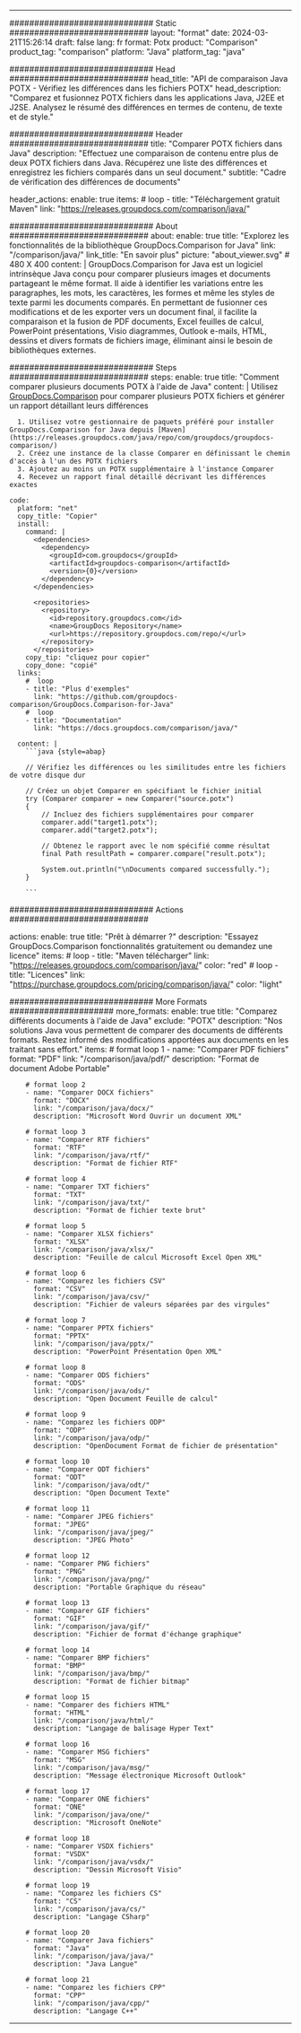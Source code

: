 
---
############################# Static ############################
layout: "format"
date:  2024-03-21T15:26:14
draft: false
lang: fr
format: Potx
product: "Comparison"
product_tag: "comparison"
platform: "Java"
platform_tag: "java"

############################# Head ############################
head_title: "API de comparaison Java POTX - Vérifiez les différences dans les fichiers POTX"
head_description: "Comparez et fusionnez POTX fichiers dans les applications Java, J2EE et J2SE. Analysez le résumé des différences en termes de contenu, de texte et de style."

############################# Header ############################
title: "Comparer POTX fichiers dans Java" 
description: "Effectuez une comparaison de contenu entre plus de deux POTX fichiers dans Java. Récupérez une liste des différences et enregistrez les fichiers comparés dans un seul document."
subtitle: "Cadre de vérification des différences de documents" 

header_actions:
  enable: true
  items:
    #  loop
    - title: "Téléchargement gratuit Maven"
      link: "https://releases.groupdocs.com/comparison/java/"
      
############################# About ############################
about:
    enable: true
    title: "Explorez les fonctionnalités de la bibliothèque GroupDocs.Comparison for Java"
    link: "/comparison/java/"
    link_title: "En savoir plus"
    picture: "about_viewer.svg" # 480 X 400
    content: |
       GroupDocs.Comparison for Java est un logiciel intrinsèque Java conçu pour comparer plusieurs images et documents partageant le même format. Il aide à identifier les variations entre les paragraphes, les mots, les caractères, les formes et même les styles de texte parmi les documents comparés. En permettant de fusionner ces modifications et de les exporter vers un document final, il facilite la comparaison et la fusion de PDF documents, Excel feuilles de calcul, PowerPoint présentations, Visio diagrammes, Outlook e-mails, HTML, dessins et divers formats de fichiers image, éliminant ainsi le besoin de bibliothèques externes.

############################# Steps ############################
steps:
    enable: true
    title: "Comment comparer plusieurs documents POTX à l'aide de Java"
    content: |
      Utilisez [GroupDocs.Comparison](https://products.groupdocs.com/comparison/java/) pour comparer plusieurs POTX fichiers et générer un rapport détaillant leurs différences
      
      1. Utilisez votre gestionnaire de paquets préféré pour installer GroupDocs.Comparison for Java depuis [Maven](https://releases.groupdocs.com/java/repo/com/groupdocs/groupdocs-comparison/)
      2. Créez une instance de la classe Comparer en définissant le chemin d'accès à l'un des POTX fichiers
      3. Ajoutez au moins un POTX supplémentaire à l'instance Comparer
      4. Recevez un rapport final détaillé décrivant les différences exactes
   
    code:
      platform: "net"
      copy_title: "Copier"
      install:
        command: |
          <dependencies>
            <dependency>
              <groupId>com.groupdocs</groupId>
              <artifactId>groupdocs-comparison</artifactId>
              <version>{0}</version>
            </dependency>
          </dependencies>

          <repositories>
            <repository>
              <id>repository.groupdocs.com</id>
              <name>GroupDocs Repository</name>
              <url>https://repository.groupdocs.com/repo/</url>
            </repository>
          </repositories>
        copy_tip: "cliquez pour copier"
        copy_done: "copié"
      links:
        #  loop
        - title: "Plus d'exemples"
          link: "https://github.com/groupdocs-comparison/GroupDocs.Comparison-for-Java"
        #  loop
        - title: "Documentation"
          link: "https://docs.groupdocs.com/comparison/java/"
          
      content: |
        ```java {style=abap}

        // Vérifiez les différences ou les similitudes entre les fichiers de votre disque dur

        // Créez un objet Comparer en spécifiant le fichier initial
        try (Comparer comparer = new Comparer("source.potx") 
        {
            // Incluez des fichiers supplémentaires pour comparer
        	comparer.add("target1.potx");
            comparer.add("target2.potx");

            // Obtenez le rapport avec le nom spécifié comme résultat
            final Path resultPath = comparer.compare("result.potx"); 

            System.out.println("\nDocuments compared successfully.");
        }
        
        ```            

############################# Actions ############################

actions:
  enable: true
  title: "Prêt à démarrer ?"
  description: "Essayez GroupDocs.Comparison fonctionnalités gratuitement ou demandez une licence"
  items:
    #  loop
    - title: "Maven télécharger"
      link: "https://releases.groupdocs.com/comparison/java/"
      color: "red"
        #  loop
    - title: "Licences"
      link: "https://purchase.groupdocs.com/pricing/comparison/java/"
      color: "light"


############################# More Formats #####################
more_formats:
    enable: true
    title: "Comparez différents documents à l'aide de Java"
    exclude: "POTX"
    description: "Nos solutions Java vous permettent de comparer des documents de différents formats. Restez informé des modifications apportées aux documents en les traitant sans effort."
    items: 
        # format loop 1
        - name: "Comparer PDF fichiers"
          format: "PDF"
          link: "/comparison/java/pdf/"
          description: "Format de document Adobe Portable"

        # format loop 2
        - name: "Comparer DOCX fichiers"
          format: "DOCX"
          link: "/comparison/java/docx/"
          description: "Microsoft Word Ouvrir un document XML"

        # format loop 3
        - name: "Comparer RTF fichiers"
          format: "RTF"
          link: "/comparison/java/rtf/"
          description: "Format de fichier RTF"

        # format loop 4
        - name: "Comparer TXT fichiers"
          format: "TXT"
          link: "/comparison/java/txt/"
          description: "Format de fichier texte brut"

        # format loop 5
        - name: "Comparer XLSX fichiers"
          format: "XLSX"
          link: "/comparison/java/xlsx/"
          description: "Feuille de calcul Microsoft Excel Open XML"

        # format loop 6
        - name: "Comparez les fichiers CSV"
          format: "CSV"
          link: "/comparison/java/csv/"
          description: "Fichier de valeurs séparées par des virgules"

        # format loop 7
        - name: "Comparer PPTX fichiers"
          format: "PPTX"
          link: "/comparison/java/pptx/"
          description: "PowerPoint Présentation Open XML"

        # format loop 8
        - name: "Comparer ODS fichiers"
          format: "ODS"
          link: "/comparison/java/ods/"
          description: "Open Document Feuille de calcul"

        # format loop 9
        - name: "Comparez les fichiers ODP"
          format: "ODP"
          link: "/comparison/java/odp/"
          description: "OpenDocument Format de fichier de présentation"

        # format loop 10
        - name: "Comparer ODT fichiers"
          format: "ODT"
          link: "/comparison/java/odt/"
          description: "Open Document Texte"

        # format loop 11
        - name: "Comparer JPEG fichiers"
          format: "JPEG"
          link: "/comparison/java/jpeg/"
          description: "JPEG Photo"

        # format loop 12
        - name: "Comparer PNG fichiers"
          format: "PNG"
          link: "/comparison/java/png/"
          description: "Portable Graphique du réseau"

        # format loop 13
        - name: "Comparer GIF fichiers"
          format: "GIF"
          link: "/comparison/java/gif/"
          description: "Fichier de format d'échange graphique"

        # format loop 14
        - name: "Comparer BMP fichiers"
          format: "BMP"
          link: "/comparison/java/bmp/"
          description: "Format de fichier bitmap"

        # format loop 15
        - name: "Comparer des fichiers HTML"
          format: "HTML"
          link: "/comparison/java/html/"
          description: "Langage de balisage Hyper Text"

        # format loop 16
        - name: "Comparer MSG fichiers"
          format: "MSG"
          link: "/comparison/java/msg/"
          description: "Message électronique Microsoft Outlook"

        # format loop 17
        - name: "Comparer ONE fichiers"
          format: "ONE"
          link: "/comparison/java/one/"
          description: "Microsoft OneNote"

        # format loop 18
        - name: "Comparer VSDX fichiers"
          format: "VSDX"
          link: "/comparison/java/vsdx/"
          description: "Dessin Microsoft Visio"

        # format loop 19
        - name: "Comparez les fichiers CS"
          format: "CS"
          link: "/comparison/java/cs/"
          description: "Langage CSharp"

        # format loop 20
        - name: "Comparer Java fichiers"
          format: "Java"
          link: "/comparison/java/java/"
          description: "Java Langue"
          
        # format loop 21
        - name: "Comparez les fichiers CPP"
          format: "CPP"
          link: "/comparison/java/cpp/"
          description: "Langage C++"
---